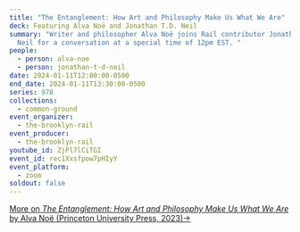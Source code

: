 ```yaml
---
title: "The Entanglement: How Art and Philosophy Make Us What We Are"
deck: Featuring Alva Noë and Jonathan T.D. Neil
summary: "Writer and philosopher Alva Noë joins Rail contributor Jonathan T.D.
  Neil for a conversation at a special time of 12pm EST. "
people:
  - person: alva-noe
  - person: jonathan-t-d-neil
date: 2024-01-11T12:00:00-0500
end_date: 2024-01-11T13:30:00-0500
series: 978
collections:
  - common-ground
event_organizer:
  - the-brooklyn-rail
event_producer:
  - the-brooklyn-rail
youtube_id: ZjPl7lCiTGI
event_id: rec1Xxsfpow7pHIyY
event_platform:
  - zoom
soldout: false
---
```

[M﻿ore on *The Entanglement: How Art and Philosophy Make Us What We Are* by Alva Noë (Princeton University Press, 2023)→](https://press.princeton.edu/books/hardcover/9780691188812/the-entanglement)